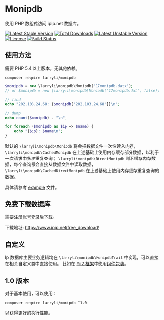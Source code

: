 # Monipdb

使用 PHP 数组式访问 ipip.net 数据库。

[![Latest Stable Version](https://poser.pugx.org/larryli/monipdb/v/stable)](https://packagist.org/packages/larryli/monipdb)
[![Total Downloads](https://poser.pugx.org/larryli/monipdb/downloads)](https://packagist.org/packages/larryli/monipdb)
[![Latest Unstable Version](https://poser.pugx.org/larryli/monipdb/v/unstable)](https://packagist.org/packages/larryli/monipdb)
[![License](https://poser.pugx.org/larryli/monipdb/license)](https://packagist.org/packages/larryli/monipdb)
[![Build Status](https://travis-ci.org/larryli/Monipdb.svg?branch=master)](https://travis-ci.org/larryli/Monipdb)

## 使用方法

需要 PHP 5.4 以上版本，无其他依赖。

```shell
composer require larryli/monipdb
```

```php
$monipdb = new \larryli\monipdb\Monipdb('17monipdb.datx');
// or $monipdb = new \larryli\monipdb\Monipdb('17monipdb.dat', false);

// find
echo "202.103.24.68: {$monipdb['202.103.24.68']}\n";

// dump
echo count($monipdb) . "\n";

for foreach ($monipdb as $ip => $name) {
    echo "{$ip}: $name\n";
}
```

默认的 `\larryli\monipdb\Monipdb` 将会把数据文件一次性读入内存，
`\larryli\monipdb\CachedMonipdb` 在上述基础上使用内存缓存部分数据，以利于一次请求中多次重复查询；
`\larryli\monipdb\DirectMonipdb` 则不缓存内存数据，每个查询都会直接从数据文件中读取数据，
`\larryli\monipdb\CachedDirectMonipdb` 在上述基础上使用内存缓存重复查询的数据。

具体请参考 [example](example/monipdb.php) 文件。

## 免费下载数据库

需要[注册账号](https://user.ipip.net/register.html)[登录](https://user.ipip.net/login.html)后下载。

下载地址: https://www.ipip.net/free_download/

## 自定义

Ip 数据库主要业务逻辑均在 `\larryli\monipdb\MonipdbTrait` 中实现，可以直接在相关自定义类中直接使用。
比如在 [Yii2 框架](https://www.yiiframework.com)中使用[组件包装](Yii2.md)。

## 1.0 版本

对于基本使用，可以使用：

```shell
composer require larryli/monipdb ^1.0
```

以获得更好的执行性能。

